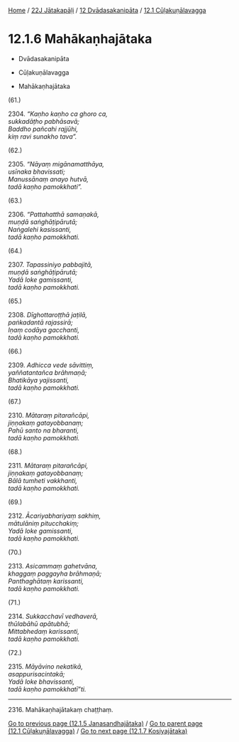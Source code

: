 
[Home](/) / [22J Jātakapāḷi](../...md) / [12 Dvādasakanipāta](...md) / [12.1 Cūḷakuṇālavagga](../22J/12/12.1.md)

# 12.1.6 Mahākaṇhajātaka

* Dvādasakanipāta

* Cūḷakuṇālavagga

* Mahākaṇhajātaka

(61.)

2304\. _“Kaṇho kaṇho ca ghoro ca,_  
_sukkadāṭho pabhāsavā;_  
_Baddho pañcahi rajjūhi,_  
_kiṃ ravi sunakho tava”._  


(62.)

2305\. _“Nāyaṃ migānamatthāya,_  
_usīnaka bhavissati;_  
_Manussānaṃ anayo hutvā,_  
_tadā kaṇho pamokkhati”._  


(63.)

2306\. _“Pattahatthā samaṇakā,_  
_muṇḍā saṅghāṭipārutā;_  
_Naṅgalehi kasissanti,_  
_tadā kaṇho pamokkhati._  


(64.)

2307\. _Tapassiniyo pabbajitā,_  
_muṇḍā saṅghāṭipārutā;_  
_Yadā loke gamissanti,_  
_tadā kaṇho pamokkhati._  


(65.)

2308\. _Dīghottaroṭṭhā jaṭilā,_  
_paṅkadantā rajassirā;_  
_Iṇaṃ codāya gacchanti,_  
_tadā kaṇho pamokkhati._  


(66.)

2309\. _Adhicca vede sāvittiṃ,_  
_yaññatantañca brāhmaṇā;_  
_Bhatikāya yajissanti,_  
_tadā kaṇho pamokkhati._  


(67.)

2310\. _Mātaraṃ pitarañcāpi,_  
_jiṇṇakaṃ gatayobbanaṃ;_  
_Pahū santo na bharanti,_  
_tadā kaṇho pamokkhati._  


(68.)

2311\. _Mātaraṃ pitarañcāpi,_  
_jiṇṇakaṃ gatayobbanaṃ;_  
_Bālā tumheti vakkhanti,_  
_tadā kaṇho pamokkhati._  


(69.)

2312\. _Ācariyabhariyaṃ sakhiṃ,_  
_mātulāniṃ pitucchakiṃ;_  
_Yadā loke gamissanti,_  
_tadā kaṇho pamokkhati._  


(70.)

2313\. _Asicammaṃ gahetvāna,_  
_khaggaṃ paggayha brāhmaṇā;_  
_Panthaghātaṃ karissanti,_  
_tadā kaṇho pamokkhati._  


(71.)

2314\. _Sukkacchavī vedhaverā,_  
_thūlabāhū apātubhā;_  
_Mittabhedaṃ karissanti,_  
_tadā kaṇho pamokkhati._  


(72.)

2315\. _Māyāvino nekatikā,_  
_asappurisacintakā;_  
_Yadā loke bhavissanti,_  
_tadā kaṇho pamokkhatī”ti._  


---

2316\. Mahākaṇhajātakaṃ chaṭṭhaṃ.



[Go to previous page (12.1.5 Janasandhajātaka)](12.1.5.md) / [Go to parent page (12.1 Cūḷakuṇālavagga)](../22J/12/12.1.md) / [Go to next page (12.1.7 Kosiyajātaka)](12.1.7.md)


